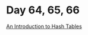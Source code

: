 # Day 64, 65, 66

[An Introduction to Hash Tables](https://dev.to/ravimashru/an-introduction-to-hash-tables-50p7)

